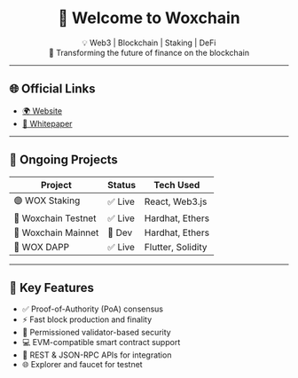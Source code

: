 <h1 align="center">👋 Welcome to Woxchain</h1>

<p align="center">
  💡 Web3 | Blockchain | Staking | DeFi <br/>
  🚀 Transforming the future of finance on the blockchain
</p>

---

## 🌐 Official Links
- [🌍 Website](https://woxchain.com)
- [📄 Whitepaper](https://woxchain.io/whitepaper.pdf)
  
---

## 🚧 Ongoing Projects

| Project        | Status  | Tech Used       |
|---------------|---------|-----------------|
| 🟣 WOX Staking | ✅ Live | React, Web3.js  |
| 🧪 Woxchain Testnet | ✅ Live | Hardhat, Ethers |
| 🧪 Woxchain Mainnet | 🔨 Dev | Hardhat, Ethers |
| 💼 WOX DAPP  | ✅ Live | Flutter, Solidity |

---

## 🚀 Key Features

- ✅ Proof-of-Authority (PoA) consensus
- ⚡️ Fast block production and finality
- 🔐 Permissioned validator-based security
- 💻 EVM-compatible smart contract support
- 📡 REST & JSON-RPC APIs for integration
- 🌐 Explorer and faucet for testnet
